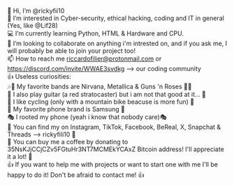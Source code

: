 👋 Hi, I’m @rickyfii10<br>
👀 I’m interested in Cyber-security, ethical hacking, coding and IT in general (Yes, like @Lif28)<br>
💻️ I’m currently learning Python, HTML & Hardware and CPU.<br>
👥️ I’m looking to collaborate on anything i'm intrested on, and if you ask me, I will probably be able to join your project too!<br>
📫 How to reach me riccardofilier@protonmail.com or https://discord.com/invite/WWAE3svdkg --> our coding community<br>
👍 Useless curiosities:<br>
🎶🤘 My favorite bands are Nirvana, Metallica & Guns 'n Roses 🤘🎶<br>
🎸 I also play guitar (a red stratocaster) but i am not that good at it... 🎸<br>
🚴 I like cycling (only with a mountain bike beacuse is more fun) 🚴<br>
📱 My favorite phone brand is Samsung 📱<br>
🎭 I rooted my phone (yeah i know that nobody care)🎭<br>
🛜 You can find my on Instagram, TikTok, Facebook, BeReal, X, Snapchat & Threads --> rickyfili10 🛜<br>
🫰 You can buy me a coffee by donating to 35NsKJjCCjCZv5FGtuHr3NT7MCMEkYCAxZ Bitcoin address! I'll appreciate it a lot! 🫰<br>
👍 If you want to help me with projects or want to start one with me I'll be happy to do it! Don't be afraid to contact me! 👍<br>
